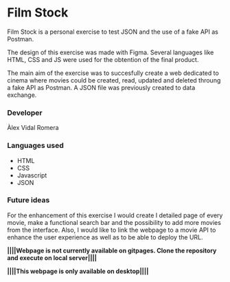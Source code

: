# Film Stock

Film Stock is a personal exercise to test JSON and the use of a fake API as Postman.

The design of this exercise was made with Figma. Several languages like HTML, CSS and JS were used for the obtention of the final product. 

The main aim of the exercise was to succesfully create a web dedicated to cinema where movies could be created, read, updated and deleted throung a fake API as Postman. A JSON file was previously created to data exchange. 

### Developer

Àlex Vidal Romera

### Languages used

- HTML
- CSS
- Javascript
- JSON

### Future ideas

For the enhancement of this exercise I would create I detailed page of every movie, make a functional search bar and the possibility to add more movies from the interface. Also, I would like to link the webpage to a movie API to enhance the user experience as well as to be able to deploy the URL. 



**||||Webpage is not currently available on gitpages. Clone the repository and execute on local server||||**


**||||This webpage is only available on desktop||||**

